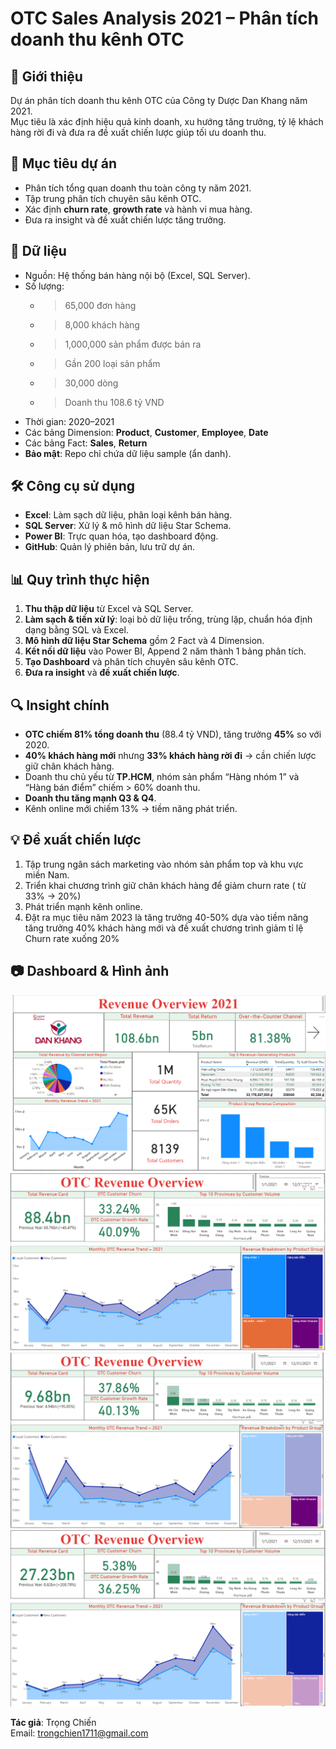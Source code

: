 # OTC Sales Analysis 2021 – Phân tích doanh thu kênh OTC

## 📌 Giới thiệu
Dự án phân tích doanh thu kênh OTC của Công ty Dược Dan Khang năm 2021.  
Mục tiêu là xác định hiệu quả kinh doanh, xu hướng tăng trưởng, tỷ lệ khách hàng rời đi và đưa ra đề xuất chiến lược giúp tối ưu doanh thu.

## 🎯 Mục tiêu dự án
- Phân tích tổng quan doanh thu toàn công ty năm 2021.
- Tập trung phân tích chuyên sâu kênh OTC.
- Xác định **churn rate**, **growth rate** và hành vi mua hàng.
- Đưa ra insight và đề xuất chiến lược tăng trưởng.

## 📂 Dữ liệu
- Nguồn: Hệ thống bán hàng nội bộ (Excel, SQL Server).
- Số lượng:
  - > 65,000 đơn hàng
  - > 8,000 khách hàng
  - > 1,000,000 sản phẩm được bán ra
  - > Gần 200 loại sản phẩm
  - > 30,000 dòng
  - > Doanh thu 108.6 tỷ VND
- Thời gian: 2020–2021
- Các bảng Dimension: **Product**, **Customer**, **Employee**, **Date**
- Các bảng Fact: **Sales**, **Return**
- **Bảo mật**: Repo chỉ chứa dữ liệu sample (ẩn danh).

## 🛠 Công cụ sử dụng
- **Excel**: Làm sạch dữ liệu, phân loại kênh bán hàng.
- **SQL Server**: Xử lý & mô hình dữ liệu Star Schema.
- **Power BI**: Trực quan hóa, tạo dashboard động.
- **GitHub**: Quản lý phiên bản, lưu trữ dự án.

## 📊 Quy trình thực hiện
1. **Thu thập dữ liệu** từ Excel và SQL Server.
2. **Làm sạch & tiền xử lý**: loại bỏ dữ liệu trống, trùng lặp, chuẩn hóa định dạng bằng SQL và Excel.
3. **Mô hình dữ liệu Star Schema** gồm 2 Fact và 4 Dimension.
4. **Kết nối dữ liệu** vào Power BI, Append 2 năm thành 1 bảng phân tích.
5. **Tạo Dashboard** và phân tích chuyên sâu kênh OTC.
6. **Đưa ra insight** và **đề xuất chiến lược**.

## 🔍 Insight chính
- **OTC chiếm 81% tổng doanh thu** (88.4 tỷ VND), tăng trưởng **45%** so với 2020.
- **40% khách hàng mới** nhưng **33% khách hàng rời đi** → cần chiến lược giữ chân khách hàng.
- Doanh thu chủ yếu từ **TP.HCM**, nhóm sản phẩm “Hàng nhóm 1” và “Hàng bán điểm” chiếm > 60% doanh thu.
- **Doanh thu tăng mạnh Q3 & Q4**.
- Kênh online mới chiếm 13% → tiềm năng phát triển.

## 💡 Đề xuất chiến lược
1. Tập trung ngân sách marketing vào nhóm sản phẩm top và khu vực miền Nam.
2. Triển khai chương trình giữ chân khách hàng để giảm churn rate ( từ 33% -> 20%)
3. Phát triển mạnh kênh online.
4. Đặt ra mục tiêu năm 2023 là tăng trưởng 40-50% dựa vào tiềm năng tăng trưởng 40% khách hàng mới và đề xuất chương trình giảm tỉ lệ Churn rate xuống 20%

## 📷 Dashboard & Hình ảnh
![Revenue Overview](powerbi/dashboard_screenshots/Revenue_Overview.PNG)
![OTC Revenue](powerbi/dashboard_screenshots/OTC_Revenue.PNG)
![Highest Churn Rate](powerbi/dashboard_screenshots/Highest_Churn_Rate.PNG)
![Lowest Churn Rate](powerbi/dashboard_screenshots/Lowest_Churn_Rate.PNG)

**Tác giả**: Trọng Chiến  
Email: trongchien1711@gmail.com
